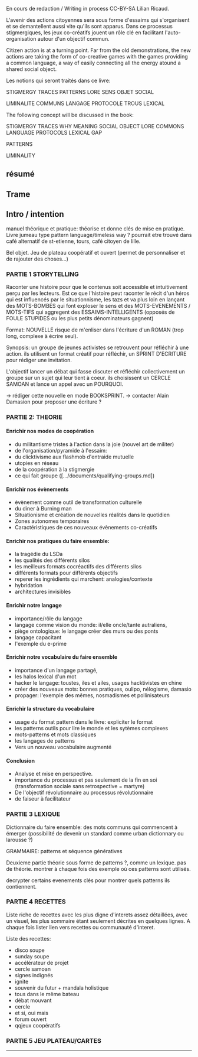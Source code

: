 En cours de redaction / Writing in process
CC-BY-SA Lilian Ricaud.


L'avenir des actions citoyennes sera sous forme d'essaims qui s'organisent et se demantellent aussi vite qu'ils sont apparus. Dans ce processus stigmergiques, les jeux co-créatifs jouent un rôle clé en facilitant l'auto-organisation autour d'un objectif commun.


Citizen action is at a turning point. Far from the old demonstrations, the new actions are taking the form of co-creative games with the games providing a common language, a way of easily connecting all the energy atound a shared social object.

Les notions qui seront traités dans ce livre:

STIGMERGY
TRACES
PATTERNS
LORE
SENS
OBJET SOCIAL 

LIMINALITE 
COMMUNS
LANGAGE
PROTOCOLE
TROUS LEXICAL

The following concept will be discussed in the book: 

STIGMERGY
TRACES
WHY
MEANING
SOCIAL OBJECT
LORE
COMMONS
LANGUAGE
PROTOCOLS
LEXICAL GAP

PATTERNS

LIMINALITY


## résumé


## Trame


## Intro / intention

manuel théorique et pratique: théorise et donne clés de mise en pratique. Livre jumeau type pattern language/timeless way ?
pourrait etre trouvé dans café alternatif de st-etienne, tours, café citoyen de lille.

Bel objet. Jeu de plateau coopératif et ouvert (permet de personnaliser et de rajouter des choses...)

### PARTIE 1 STORYTELLING

Raconter une histoire pour que le contenus soit accessible et intuitivement perçu par les lecteurs. Est ce que l'histoire peut raconter le récit d'un héros qui est influencés par le situationnisme, les tazs et va plus loin en lançant des MOTS-BOMBES qui font exploser le sens et des MOTS-EVENEMENTS / MOTS-TIFS qui aggregent des ESSAIMS-INTELLIGENTS (opposés de FOULE STUPIDES ou les plus petits dénominateurs gagnent)

Format: NOUVELLE risque de m'enliser dans l'écriture d'un ROMAN (trop long, complexe à écrire seul).

Synopsis: un groupe de jeunes activistes se retrouvent pour réfléchir à une action. ils utilisent un  format créatif pour réfléchir, un SPRINT D'ECRITURE pour rédiger une invitation.

L'objectif lancer un débat qui fasse discuter et réfléchir collectivement un groupe sur un sujet qui leur tient à coeur. ils choisissent un CERCLE SAMOAN et lance un appel avec un POURQUOI.

-> rédiger cette nouvelle en mode BOOKSPRINT. 
-> contacter Alain Damasion pour proposer une écriture ?

### PARTIE 2: THEORIE 



#### Enrichir nos modes de coopération
- du militantisme tristes à l'action dans la joie (nouvel art de militer)
- de l'organisation/pyramide à l'essaim: 
- du clicktivisme aux flashmob d'entraide mutuelle
- utopies en réseau
- de la coopération à la stigmergie
- ce qui fait groupe ([.../documents/qualifying-groups.md])

#### Enrichir nos évènements
- évènement comme outil de transformation culturelle
- du diner à Burning man
- Situationisme et création de nouvelles réalités dans le quotidien
- Zones autonomes temporaires
- Caractéristiques de ces nouveaux évènements co-créatifs

#### Enrichir nos pratiques du faire ensemble: 
- la tragédie du LSDa
- les qualités des différents silos
- les meilleurs formats cocréactifs des différents silos
- différents formats pour différents objectifs
- reperer les ingrédients qui marchent: analogies/contexte
- hybridation
- architectures invisibles

#### Enrichir notre langage
- importance/rôle du langage
- langage comme vision du monde: il/elle oncle/tante autraliens, 
- piège ontologique: le langage créer des murs ou des ponts
- langage capacitant
- l'exemple du e-prime

#### Enrichir notre vocabulaire du faire ensemble
- importance d'un langage partagé, 
- les halos lexical d'un mot
- hacker le langage: toustes, iles et ailes, usages hacktivistes en chine
- créer des nouveaux mots: bonnes pratiques, oulipo, nélogisme, damasio
- propager: l'exemple des mêmes, nosmadismes et pollinisateurs

#### Enrichir la structure du vocabulaire
- usage du format pattern dans le livre: expliciter le format
- les patterns outils pour lire le monde et les sytèmes complexes
- mots-patterns et mots classiques
- les langages de patterns
- Vers un nouveau vocabulaire augmenté

#### Conclusion

- Analyse et mise en perspective.
- importance du processus et pas seulement de la fin en soi (transformation sociale sans retrospective = martyre)
- De l'objectif révolutionnaire au processus révolutionnaire
- de faiseur à facilitateur

### PARTIE 3 LEXIQUE

Dictionnaire du faire ensemble: des mots communs qui commencent à émerger (possibilité de devenir un standard comme urban dictionnary ou larousse ?)

GRAMMAIRE: patterns et séquence génératives

Deuxieme partie théorie sous forme de patterns ?, comme un lexique. pas de théorie. montrer à chaque fois des exemple où ces patterns sont utilisés. 

decrypter certains evenements clés pour montrer quels patterns ils contiennent.

### PARTIE 4 RECETTES

Liste riche de recettes avec les plus digne d'interets assez détaillées, avec un visuel, les plus sommaire étant seulement décrites en quelques lignes. A chaque fois lister lien vers recettes ou communauté d'interet.

Liste des recettes:

- disco soupe
- sunday soupe
- accélérateur de projet
- cercle samoan
- signes indignés
- ignite
- souvenir du futur + mandala holistique
- tous dans le même bateau
- débat mouvant
- cercle
- et si, oui mais
- forum ouvert
- qqjeux coopératifs

### PARTIE 5 JEU PLATEAU/CARTES

---

